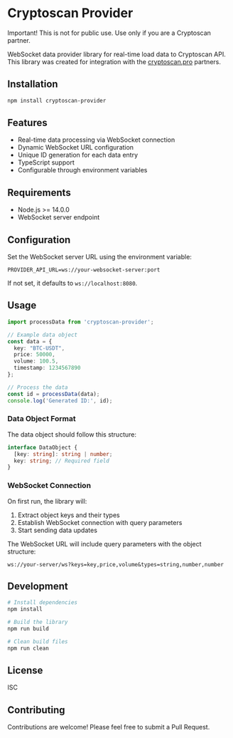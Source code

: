 # Cryptoscan Provider

Important! This is not for public use. Use only if you are a Cryptoscan partner.

WebSocket data provider library for real-time load data to Cryptoscan API.
This library was created for integration with the [cryptoscan.pro](https://cryptoscan.pro) partners.

## Installation

```bash
npm install cryptoscan-provider
```

## Features

- Real-time data processing via WebSocket connection
- Dynamic WebSocket URL configuration
- Unique ID generation for each data entry
- TypeScript support
- Configurable through environment variables

## Requirements

- Node.js >= 14.0.0
- WebSocket server endpoint

## Configuration

Set the WebSocket server URL using the environment variable:

```env
PROVIDER_API_URL=ws://your-websocket-server:port
```

If not set, it defaults to `ws://localhost:8080`.

## Usage

```typescript
import processData from 'cryptoscan-provider';

// Example data object
const data = {
  key: "BTC-USDT",
  price: 50000,
  volume: 100.5,
  timestamp: 1234567890
};

// Process the data
const id = processData(data);
console.log('Generated ID:', id);
```

### Data Object Format

The data object should follow this structure:
```typescript
interface DataObject {
  [key: string]: string | number;
  key: string; // Required field
}
```

### WebSocket Connection

On first run, the library will:
1. Extract object keys and their types
2. Establish WebSocket connection with query parameters
3. Start sending data updates

The WebSocket URL will include query parameters with the object structure:
```
ws://your-server/ws?keys=key,price,volume&types=string,number,number
```

## Development

```bash
# Install dependencies
npm install

# Build the library
npm run build

# Clean build files
npm run clean
```

## License

ISC

## Contributing

Contributions are welcome! Please feel free to submit a Pull Request.
